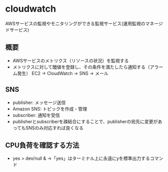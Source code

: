 # cloudwatch
AWSサービスの監視やモニタリングができる監視サービス(運用監視のマネージドサービス)

## 概要
* AWSサービスのメトリクス（リソースの状況）を監視する
* メトリクスに対して閾値を登録し、その条件を満たしたら通知する（アラーム発生）
EC2 -> CloudWatch -> SNS -> メール

## SNS
* publisher: メッセージ送信
* Amazon SNS: トピックを作成・管理
* subscriber: 通知を受信
* publisherとsubscriberを疎結合にすることで、publisherの宛先に変更があってもSNSのみ対応すれば良くなる

## CPU負荷を確認する方法
* yes > dev/null &
→「yes」はターミナル上に永遠にyを標準出力するコマンド

